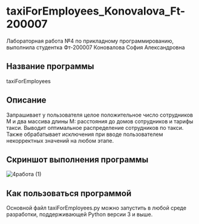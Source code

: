 # taxiForEmployees_Konovalova_Ft-200007
Лабораторная работа №4 по прикладному программированию, выполнила студентка Фт-200007 Коновалова София Александровна
## Название программы
taxiForEmployees
## Описание
Запрашивает у пользователя целое положительное число сотрудников M и два массива длины M: расстояния до домов сотрудников и тарифы такси. Выводит оптимальное распределение сотрудников по такси. Также обрабатывает исключения при вводе пользователем некорректных значений на любом этапе.
## Скриншот выполнения программы
![4работа (1)](https://user-images.githubusercontent.com/90561207/150800277-61f2c1ee-8f83-4a54-bc6c-57eeab131c0f.PNG)

## Как пользоваться программой
Основной файл taxiForEmployees.py можно запустить в любой среде разработки, поддерживающей Python версии 3 и выше.
